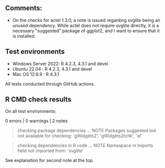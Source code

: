 ## Comments:

* On the checks for actel 1.3.0, a note is issued regarding 
  svglite being an unused dependency. While actel does not require svglite 
  directly, it is a necessary "suggested" package of ggplot2, and I want 
  to ensure that it is installed.


## Test environments

* Windows Server 2022: R 4.2.3, 4.3.1 and devel
* Ubuntu 22.04       : R 4.2.3, 4.3.1 and devel
* Mac OS 12.6.9      : R 4.3.1

All tests conducted through GitHub actions.


## R CMD check results

On all test environments:

0 errors | 0 warnings | 2 notes

> checking package dependencies ... NOTE
Packages suggested but not available for checking:
  'gWidgets2', 'gWidgets2tcltk', 'sf'

> checking dependencies in R code ... NOTE
Namespace in Imports field not imported from: 'svglite'

See explanation for second note at the top.
